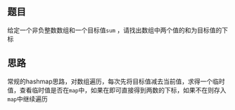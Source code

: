 ## 题目
给定一个非负整数数组和一个目标值`sum` ，请找出数组中两个值的和为目标值的下标

## 思路
常规的hashmap思路，对数组遍历，每次先将目标值减去当前值，求得一个临时值，查看临时值是否在`map`中，如果在即可直接得到两数的下标，如果不在则存入`map`中继续遍历
